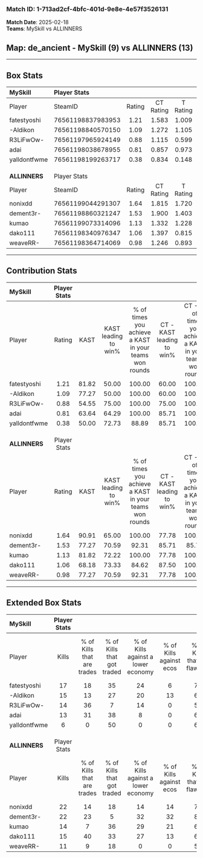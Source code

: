 ### Match ID: 1-713ad2cf-4bfc-401d-9e8e-4e57f3526131  
**Match Date**: 2025-02-18  
**Teams**: MySkill vs ALLINNERS  

## **Map**: de_ancient - MySkill (9) vs ALLINNERS (13)  
---  

## Box Stats  

| **MySkill**   | Player Stats      |        |           |          |       |      |       |         |        |      |     |
| :- | :- | :-: | :-: | :-: | :-: | :-: | :-: | :-: | :-: | :-: | :-: |
| Player        | SteamID           | Rating | CT Rating | T Rating | KAST  | ADR  | Kills | Assists | Deaths | K/D  | HS% |
| fatestyoshi   | 76561198837983953 |  1.21  |   1.583   |  1.009   | 81.82 | 83.1 |  17   |    2    |   16   | 1.06 | 64  |
| -Aldikon      | 76561198840570150 |  1.09  |   1.272   |  1.105   | 77.27 | 79.4 |  15   |    2    |   16   | 0.94 | 46  |
| R3LiFwOw-     | 76561197965924149 |  0.88  |   1.115   |  0.599   | 54.55 | 69.0 |  14   |    3    |   15   | 0.93 | 42  |
| adai          | 76561198038678955 |  0.81  |   0.857   |  0.973   | 63.64 | 59.7 |  13   |    4    |   18   | 0.72 | 30  |
| yalldontfwme  | 76561198199263717 |  0.38  |   0.834   |  0.148   | 50.00 | 47.5 |   6   |    5    |   19   | 0.32 | 33  |
|               |                   |        |           |          |       |      |       |         |        |      |     |
|               |                   |        |           |          |       |      |       |         |        |      |     |
|               |                   |        |           |          |       |      |       |         |        |      |     |
| **ALLINNERS** | Player Stats      |        |           |          |       |      |       |         |        |      |     |
| Player        | SteamID           | Rating | CT Rating | T Rating | KAST  | ADR  | Kills | Assists | Deaths | K/D  | HS% |
| nonixdd       | 76561199044291307 |  1.64  |   1.815   |  1.720   | 90.91 | 92.6 |  22   |    5    |   11   | 2.00 | 54  |
| dement3r-     | 76561198860321247 |  1.53  |   1.900   |  1.403   | 77.27 | 96.7 |  22   |    5    |   12   | 1.83 | 50  |
| kumao         | 76561199073314096 |  1.13  |   1.332   |  1.228   | 81.82 | 77.8 |  14   |   13    |   16   | 0.88 | 42  |
| dako111       | 76561198340976347 |  1.06  |   1.397   |  0.815   | 68.18 | 64.1 |  15   |    9    |   14   | 1.07 | 33  |
| weaveRR-      | 76561198364714069 |  0.98  |   1.246   |  0.893   | 77.27 | 60.0 |  11   |    4    |   12   | 0.92 | 36  |
---  

## Contribution Stats  

| **MySkill**   | Player Stats |       |                      |                                                        |                           |                                                             |                          |                                                            |
| :- | :-: | :-: | :-: | :-: | :-: | :-: | :-: | :-: |
| Player        |    Rating    | KAST  | KAST leading to win% | % of times you achieve a KAST in your teams won rounds | CT - KAST leading to win% | CT - % of times you achieve a KAST in your teams won rounds | T - KAST leading to win% | T - % of times you achieve a KAST in your teams won rounds |
| fatestyoshi   |     1.21     | 81.82 |        50.00         |                         100.00                         |           60.00           |                           100.00                            |          37.50           |                           100.00                           |
| -Aldikon      |     1.09     | 77.27 |        50.00         |                         100.00                         |           60.00           |                           100.00                            |          37.50           |                           100.00                           |
| R3LiFwOw-     |     0.88     | 54.55 |        75.00         |                         100.00                         |           75.00           |                           100.00                            |          75.00           |                           100.00                           |
| adai          |     0.81     | 63.64 |        64.29         |                         100.00                         |           85.71           |                           100.00                            |          42.86           |                           100.00                           |
| yalldontfwme  |     0.38     | 50.00 |        72.73         |                         88.89                          |           85.71           |                           100.00                            |          50.00           |                           66.67                            |
|               |              |       |                      |                                                        |                           |                                                             |                          |                                                            |
|               |              |       |                      |                                                        |                           |                                                             |                          |                                                            |
|               |              |       |                      |                                                        |                           |                                                             |                          |                                                            |
| **ALLINNERS** | Player Stats |       |                      |                                                        |                           |                                                             |                          |                                                            |
| Player        |    Rating    | KAST  | KAST leading to win% | % of times you achieve a KAST in your teams won rounds | CT - KAST leading to win% | CT - % of times you achieve a KAST in your teams won rounds | T - KAST leading to win% | T - % of times you achieve a KAST in your teams won rounds |
| nonixdd       |     1.64     | 90.91 |        65.00         |                         100.00                         |           77.78           |                           100.00                            |          54.55           |                           100.00                           |
| dement3r-     |     1.53     | 77.27 |        70.59         |                         92.31                          |           85.71           |                            85.71                            |          60.00           |                           100.00                           |
| kumao         |     1.13     | 81.82 |        72.22         |                         100.00                         |           77.78           |                           100.00                            |          66.67           |                           100.00                           |
| dako111       |     1.06     | 68.18 |        73.33         |                         84.62                          |           87.50           |                           100.00                            |          57.14           |                           66.67                            |
| weaveRR-      |     0.98     | 77.27 |        70.59         |                         92.31                          |           77.78           |                           100.00                            |          62.50           |                           83.33                            |
---  

## Extended Box Stats  

| **MySkill**   | Player Stats |                            |                            |                                    |                         |                              |                                 |        |                             |                                     |                          |                               |                            |
| :- | :-: | :-: | :-: | :-: | :-: | :-: | :-: | :-: | :-: | :-: | :-: | :-: | :-: |
| Player        |    Kills     | % of Kills that are trades | % of Kills that got traded | % of Kills against a lower economy | % of Kills against ecos | % of Kills that are flawless | % of Kills that are close duels | Deaths | % of Deaths that get traded | % of Deaths against a lower economy | % of Deaths against ecos | % of Deaths that are flawless | % of Deaths that are close |
| fatestyoshi   |      17      |             18             |             35             |                 24                 |            6            |              71              |                6                |   16   |             25              |                 13                  |            6             |              56               |             0              |
| -Aldikon      |      15      |             13             |             27             |                 20                 |           13            |              67              |                7                |   16   |             19              |                 13                  |            6             |              94               |             0              |
| R3LiFwOw-     |      14      |             36             |             7              |                 14                 |            0            |              50              |                7                |   15   |              0              |                 13                  |            7             |              60               |             0              |
| adai          |      13      |             31             |             38             |                 8                  |            0            |              69              |                8                |   18   |             22              |                 17                  |            6             |              78               |             11             |
| yalldontfwme  |      6       |             0              |             50             |                 0                  |            0            |              67              |                0                |   19   |             32              |                 11                  |            5             |              63               |             0              |
|               |              |                            |                            |                                    |                         |                              |                                 |        |                             |                                     |                          |                               |                            |
|               |              |                            |                            |                                    |                         |                              |                                 |        |                             |                                     |                          |                               |                            |
|               |              |                            |                            |                                    |                         |                              |                                 |        |                             |                                     |                          |                               |                            |
| **ALLINNERS** | Player Stats |                            |                            |                                    |                         |                              |                                 |        |                             |                                     |                          |                               |                            |
| Player        |    Kills     | % of Kills that are trades | % of Kills that got traded | % of Kills against a lower economy | % of Kills against ecos | % of Kills that are flawless | % of Kills that are close duels | Deaths | % of Deaths that get traded | % of Deaths against a lower economy | % of Deaths against ecos | % of Deaths that are flawless | % of Deaths that are close |
| nonixdd       |      22      |             14             |             18             |                 14                 |           14            |              73              |                0                |   11   |             45              |                 27                  |            9             |              82               |             9              |
| dement3r-     |      22      |             23             |             5              |                 32                 |           32            |              82              |                0                |   12   |             33              |                 17                  |            0             |              67               |             0              |
| kumao         |      14      |             7              |             36             |                 29                 |           21            |              64              |                7                |   16   |             38              |                 19                  |            6             |              38               |             13             |
| dako111       |      15      |             40             |             33             |                 27                 |           13            |              67              |                7                |   14   |              7              |                 29                  |            14            |              93               |             0              |
| weaveRR-      |      11      |             9              |             18             |                 0                  |            0            |              55              |                0                |   12   |             25              |                 17                  |            0             |              50               |             8              |

